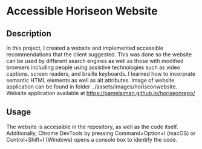 # Accessible Horiseon Website


## Description


In this project, I created a website and implemented accessible recommendations that the client suggested. This was done so the website can be used by different search engines as well as those with modified browsers including people using assistive technologies such as video captions, screen readers, and braille keyboards. I learned how to incorprate semantic HTML elements as well as alt attributes. Image of website application can be found in folder ../assets/images/horiseonwebsite. Website application available at https://pamelaiman.github.io/horiseonrepo/


## Usage


The website is accessible in the repository, as well as the code itself. Additionally, Chrome DevTools by pressing Command+Option+I (macOS) or Control+Shift+I (Windows) opens a console box to identify the code.


